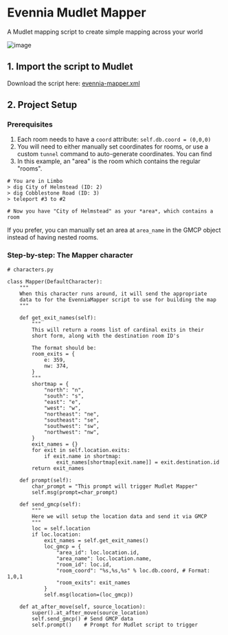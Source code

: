 # Evennia Mudlet Mapper

A Mudlet mapping script to create simple mapping across your world

![image](https://user-images.githubusercontent.com/4159679/162091771-a781de84-224c-4c90-ae70-b7f69c64c2b8.png)

## 1. Import the script to Mudlet

Download the script here: [evennia-mapper.xml](https://raw.githubusercontent.com/RodRitter/Evennia-Doodads/main/Evennia%20Mudlet%20Mapper/evennia-mapper.xml)

## 2. Project Setup

### Prerequisites

1. Each room needs to have a `coord` attribute: `self.db.coord = (0,0,0)`
2. You will need to either manually set coordinates for rooms, or use a custom `tunnel` command to auto-generate coordinates. You can find
3. In this example, an "area" is the room which contains the regular "rooms".

```
# You are in Limbo
> dig City of Helmstead (ID: 2)
> dig Cobblestone Road (ID: 3)
> teleport #3 to #2

# Now you have "City of Helmstead" as your *area*, which contains a room
```

If you prefer, you can manually set an area at `area_name` in the GMCP object instead of having nested rooms.

### Step-by-step: The Mapper character

```
# characters.py

class Mapper(DefaultCharacter):
    """
    When this character runs around, it will send the appropriate
    data to for the EvenniaMapper script to use for building the map
    """

    def get_exit_names(self):
        """
        This will return a rooms list of cardinal exits in their
        short form, along with the destination room ID's

        The format should be:
        room_exits = {
            e: 359,
            nw: 374,
        }
        """
        shortmap = {
            "north": "n",
            "south": "s",
            "east": "e",
            "west": "w",
            "northeast": "ne",
            "southeast": "se",
            "southwest": "sw",
            "northwest": "nw",
        }
        exit_names = {}
        for exit in self.location.exits:
            if exit.name in shortmap:
                exit_names[shortmap[exit.name]] = exit.destination.id
        return exit_names

    def prompt(self):
        char_prompt = "This prompt will trigger Mudlet Mapper"
        self.msg(prompt=char_prompt)

    def send_gmcp(self):
        """
        Here we will setup the location data and send it via GMCP
        """
        loc = self.location
        if loc.location:
            exit_names = self.get_exit_names()
            loc_gmcp = {
                "area_id": loc.location.id,
                "area_name": loc.location.name,
                "room_id": loc.id,
                "room_coord": "%s,%s,%s" % loc.db.coord, # Format: 1,0,1
                "room_exits": exit_names
            }
            self.msg(location=(loc_gmcp))

    def at_after_move(self, source_location):
        super().at_after_move(source_location)
        self.send_gmcp() # Send GMCP data
        self.prompt()    # Prompt for Mudlet script to trigger
```
